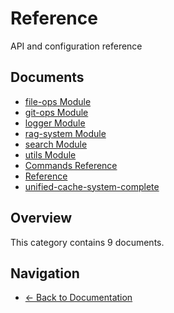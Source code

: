 # Reference

API and configuration reference

## Documents

- [file-ops Module](./99-misc-api-file-ops.md)
- [git-ops Module](./99-misc-api-git-ops.md)
- [logger Module](./99-misc-api-logger.md)
- [rag-system Module](./99-misc-api-rag-system.md)
- [search Module](./99-misc-api-search.md)
- [utils Module](./99-misc-api-utils.md)
- [Commands Reference](./commands-reference.md)
- [Reference](./README.md)
- [unified-cache-system-complete](./unified-cache-system-complete.md)

## Overview

This category contains 9 documents.

## Navigation

- [← Back to Documentation](../)
